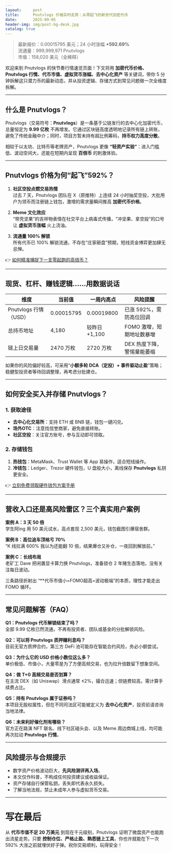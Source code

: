```yaml
---
layout:     post
title:      Pnutvlogs 价格实时走势：从零起飞的新世代加密代币
date:       2025-09-05
header-img: img/post-bg-desk.jpg
catalog: true
---
```


> 最新报价：0.00015795 美元；24 小时涨幅 **+592.69%**  
> 流通量：999,999,971 Pnutvlogs  
> 市值：158,020 美元（全稀释）

欢迎来到 Pnutvlogs 的快节奏行情速览页面！下文将用 **加密代币价格、Pnutvlogs 行情、代币市值、虚拟货币涨幅、去中心化资产** 等关键词，带你 5 分钟拆解这只潜力币的最新动态，并从投资逻辑、存储方式到常见问题做一次全维度拆解。  

---

## 什么是 Pnutvlogs？

Pnutvlogs（交易符号：**Pnutvlogs**）是一条基于公链发行的去中心化加密代币，总量恒定为 **9.99 亿枚** 不再增发。它通过区块链高度透明地记录所有链上转账，避免了传统金融中介；同时，项目方暂未持有超比例筹码，**持币权力高度分散**。  

相较于以太坊、比特币等老牌资产，Pnutvlogs 更像 **“轻资产实验”**：进入门槛低、波动空间大，还能在短期内呈现 **百倍币** 的刺激体验。

---

## Pnutvlogs 价格为何“起飞”592%？

1. **社区空投点燃交易热情**  
   过去 7 天，Pnutvlogs 团队在 X（原推特）上连续 24 小时抽奖空投，大批用户为领币而注册链上钱包，激增的需求量瞬间推高 **加密代币价格**。  

2. **Meme 文化效应**  
   “带壳坚果”的吉祥物表情在社交平台上病毒式传播，“冲坚果、拿空投”的口号让 **虚拟货币涨幅** 火上浇油。  

3. **流通量 100% 解锁**  
   所有代币已 100% 解锁流通，不存在“庄家砸盘”预期，短线资金博弈更加肆无忌惮。  

👉 [如何精准捕捉下一支零起跑的高倍币？](https://okxdog.com/)

---

## 现货、杠杆、赚钱逻辑……用数据说话

| 维度 | 当前值 | 一周内高点 | 风险提醒 |
|---|---|---|---|
| Pnutvlogs 行情（USD） | 0.00015795 | 0.00019800 | 已涨 592%，需防高位回调 |
| 总持币地址 | 4,180 | 较昨日 +1,100 | FOMO 激增，短期地址数暴增 |
| 链上日交易量 | 2470 万枚 | 2720 万枚 | DEX 热度下降，警惕量能萎缩 |

如果你的风险偏好较高，可采用“**小额多轮 DCA（定投）+ 事件驱动止盈**”策略；稳健型投资者等待回调整理，再考虑分批建仓。

---

## 如何安全买入并存储 Pnutvlogs？

### 1. 获取途径
- **去中心化交易所**：支持 ETH 或 BNB 链，钱包一键闪兑。  
- **场外OTC**：注意找信誉商家，避免直接转账。  
- **社区空投**：关注官方账号，参与互动即可领取。

### 2. 存储钱包
1. **热钱包**：MetaMask、Trust Wallet 等 App 易操作，适合短线操作。  
2. **冷钱包**：Ledger、Trezor 硬件钱包，U 盘般大小，离线保存 **Pnutvlogs** 私钥更安全。  

👉 [立刻免费领取硬件钱包方案手册](https://okxdog.com/)

---

## 营收入口还是高风险雷区？三个真实用户案例

**案例 A：3 天 50 倍**  
学生阿ing 用 50 美元试水，高点套现 2,500 美元，钱包截图引爆宿舍群。  

**案例 B：高位追车顶格亏 70%**  
“K 线拉满 600% 我以为还能翻 10 倍，结果爆仓又补仓，一夜回到解放前。”  

**案例 C：长线布局**  
老矿工 Dave 把闲置显卡算力换 Pnutvlogs，准备锁仓 2 年赌生态落地，没有关注每日波动。  

三条路径折射出 “**代币市值小=FOMO超高=波动极端”的本质，理性才能走出 FOMO 循环。

---

## 常见问题解答（FAQ）

**Q1：Pnutvlogs 代币解锁结束了吗？**  
全部 9.99 亿枚已然流通，不再有投资者、团队或基金的分批解锁风险。  

**Q2：可以将 Pnutvlogs 质押赚利息吗？**  
目前无官方质押合约，第三方 DeFi 池可能存在智能合约风险，务必小额尝试。  

**Q3：为什么它的 USD 价格小数位这么多？**  
单价极低、市值小，大量零是为了方便高频交易，也为拉升倍数留下想象空间。  

**Q4：做 T+0 高频交易是否划算？**  
在主流 DEX（如 Uniswap）滑点通常 ≤2%，撮合迅速；但链费较高，需计算手续费占比。  

**Q5：持有 Pnutvlogs 属于证券吗？**  
本项目无股权属性，但在不同司法区可能被定义为 **去中心化资产**，投资前请咨询当地法律。  

**Q6：未来利好催化剂有哪些？**  
官方正在路演 NFT 联名、线下社区碰头会、以及 Meme 周边商城上线，均可能再次拉动 **Pnutvlogs 行情**。  

---

## 风险提示与合规提示

- 数字资产价格波动巨大，**先风险测评再入场**。  
- 本文仅作科普，不构成任何投资建议或收益保证。  
- 资产存储自行保管私钥，丢失即代表永久损失。  
- 了解当地法规，禁止未成年人参与虚拟货币交易。  

---

# 写在最后

从 **代币市值不足 20 万美元** 到现在千元级别，Pnutvlogs 证明了微盘资产也能跑出流星走势。只要 **控制仓位、严格止盈、熟悉链上工具**，你也许就能在下一次 592% 大涨之前就埋伏好子弹。祝你交易顺利，玩得安全！